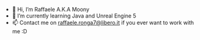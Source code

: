 - 👋 Hi, I’m Raffaele A.K.A Moony 
- 🌱 I’m currently learning Java and Unreal Engine 5
- 📫 Contact me on raffaele.ronga7@libero.it if you ever want to work with me :D

<!---
